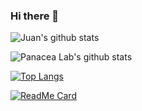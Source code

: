### Hi there 👋



![Juan's github stats](https://github-readme-stats.vercel.app/api?username=jmbanda&theme=merko&show_icons=true&count_private=true)

![Panacea Lab's github stats](https://github-readme-stats.vercel.app/api?username=panacealab&theme=merko&show_icons=true&count_private=true)

[![Top Langs](https://github-readme-stats.vercel.app/api/top-langs/?username=jmbanda&langs_count=10&theme=merko)](https://github.com/jmbanda)

[![ReadMe Card](https://github-readme-stats.vercel.app/api/pin/?username=OHDSI&repo=Aphrodite)](https://github.com/OHDSI/Aphrodite)

<!--
**jmbanda/jmbanda** is a ✨ _special_ ✨ repository because its `README.md` (this file) appears on your GitHub profile.

Here are some ideas to get you started:

- 🔭 I’m currently working on ...
- 🌱 I’m currently learning ...
- 👯 I’m looking to collaborate on ...
- 🤔 I’m looking for help with ...
- 💬 Ask me about ...
- 📫 How to reach me: ...
- 😄 Pronouns: ...
- ⚡ Fun fact: ...
-->

